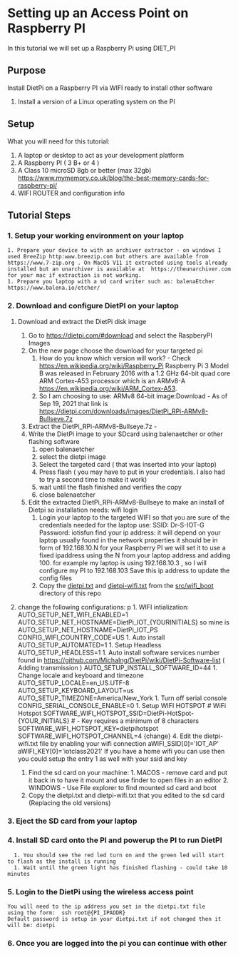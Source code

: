 # Setting up an Access Point on Raspberry PI #
In this tutorial we will set up a Raspberry Pi using DIET_PI

## Purpose ##
Install DietPi on a Raspberry PI via WIFI ready to install other software

1. Install a version of a Linux operating system on the PI

## Setup ##
What you will need for this tutorial:
1. A laptop or desktop to act as your development platform
2. A Raspberry PI ( 3 B+ or 4 )
3. A Class 10 microSD 8gb or better (max 32gb) https://www.mymemory.co.uk/blog/the-best-memory-cards-for-raspberry-pi/
4. WIFI ROUTER and configuration info

## Tutorial Steps ##
### 1. Setup your working environment on your laptop ###
    1. Prepare your device to with an archiver extractor - on windows I used BreeZip http:www.breezip.com but others are available from https://www.7-zip.org . On MacOS V11 it extracted using tools already installed but an unarchiver is available at  https://theunarchiver.com for your mac if extraction is not working.
    1. Prepare you laptop with a sd card writer such as: balenaEtcher https://www.balena.io/etcher/

### 2. Download and configure  DietPI on your laptop

1. Download and extract the DietPi disk image
   1. Go to https://dietpi.com/#download and select the RaspberyPI Images
   2. On the new page choose the download for your targeted pi
      1. How do you know which version will work? - Check https://en.wikipedia.org/wiki/Raspberry_Pi
      Raspberry Pi 3 Model B was released in February 2016 with a 1.2 GHz 64-bit quad core ARM Cortex-A53 processor which is an  ARMv8-A https://en.wikipedia.org/wiki/ARM_Cortex-A53.
      2. So I am choosing to use:
      ARMv8 64-bit image:Download - As of Sep 19, 2021 that link is  https://dietpi.com/downloads/images/DietPi_RPi-ARMv8-Bullseye.7z
   3. Extract the DietPi_RPi-ARMv8-Bullseye.7z -
   3. Write the DietPi image to your SDcard using balenaetcher or other flashing software
      1. open balenaetcher
      2. select the dietpi image
      3. Select the targeted card ( that was inserted into your laptop)
      4. Press flash ( you may have to put in your credentials. I also had to  try a second time to make it work)
      5. wait until the flash finished and verifies the copy
      6. close balenaetcher
   4. Edit the extracted DietPi_RPi-ARMv8-Bullseye to make an install of Dietpi so installation needs: wifi login
      1.  Login your laptop to the targeted WIFI so that you are sure of the credentials needed
         for the laptop use:
	    SSID: Dr-S-IOT-G
	    Password: iotisfun
	 find your ip address: it will depend on your laptop usually found in the network properties it should be in form of 192.168.10.N
	 for your Raspberry PI we will set it to use a fixed ipaddress using the N from your laptop address and adding 100.
	   for example my laptop is using 192.168.10.3 , so I will configure my PI to 192.168.103
	   Save this ip address to update the config files
       2. Copy the [dietpi.txt](./src/wifi_boot/dietpi.txt) and [dietpi-wifi.txt](./src/wifi_boot/dietpi-wifi.txt) from the [src/wifi_boot](./src/wrifi_boot) directory of this repo

 3. change the following configurations:
	p    1. WIFI intialization:
	       AUTO_SETUP_NET_WIFI_ENABLED=1
	       AUTO_SETUP_NET_HOSTNAME=DietPi_IOT_{YOURINITIALS} so mine is
	          AUTO_SETUP_NET_HOSTNAME=DietPi_IOT_PS
	      CONFIG_WIFI_COUNTRY_CODE=US 
	    1. Auto install
	       AUTO_SETUP_AUTOMATED=1
	    1. Setup Headless
	       AUTO_SETUP_HEADLESS=1
	    1. Auto install software services number found in https://github.com/MichaIng/DietPi/wiki/DietPi-Software-list  ( Adding transmission  )
	       AUTO_SETUP_INSTALL_SOFTWARE_ID=44
            1. Change locale and keyboard and timezone
	       AUTO_SETUP_LOCALE=en_US.UTF-8
	       AUTO_SETUP_KEYBOARD_LAYOUT=us
	       AUTO_SETUP_TIMEZONE=America/New_York
	    1. Turn off serial console
	       CONFIG_SERIAL_CONSOLE_ENABLE=0
	    1. Setup WIFI HOTSPOT
	         # WiFi Hotspot
		 SOFTWARE_WIFI_HOTSPOT_SSID=DietPi-HotSpot-{YOUR_INITIALS}
		 # - Key requires a minimum of 8 characters
		 SOFTWARE_WIFI_HOTSPOT_KEY=dietpihotspot
		 SOFTWARE_WIFI_HOTSPOT_CHANNEL=4 {change}
	4. Edit the dietpi-wifi.txt file by enabling your wifi connection
	       aWIFI_SSID[0]='IOT_AP'
	       aWIFI_KEY[0]='iotclass2021'
	    If you have a home wifi you can use then you could setup the entry 1 as well with your ssid and key

       1. Find the sd card on your machine:
	    1. MACOS - remove card and put it back in to have it mount and use finder to open files in an editor
	    2. WINDOWS - Use File explorer to find mounted sd card and boot
	2. Copy the dietpi.txt and dietpi-wifi.txt that you edited to the sd card (Replacing the old versions)  
       	    
### 3. Eject the SD card from your laptop

### 4. Install SD card onto the PI and powerup the PI to run DietPI
      1. You should see the red led turn on and the green led will start to flash as the install is running
      1. Wait until the green light has finished flashing - could take 10 minutes


### 5. Login to the DietPi using the wireless access point
    You will need to the ip address you set in the dietpi.txt file
    using the form:  ssh root@{PI_IPADDR}
    Default password is setup in your dietpi.txt if not changed then it will be: dietpi

### 6. Once you are logged into the pi you can continue with other

